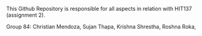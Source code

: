 This Github Repository is responsible for all aspects in relation with HIT137 (assignment 2).

Group 84:
Christian Mendoza,
Sujan Thapa,
Krishna Shrestha,
Roshna Roka,
